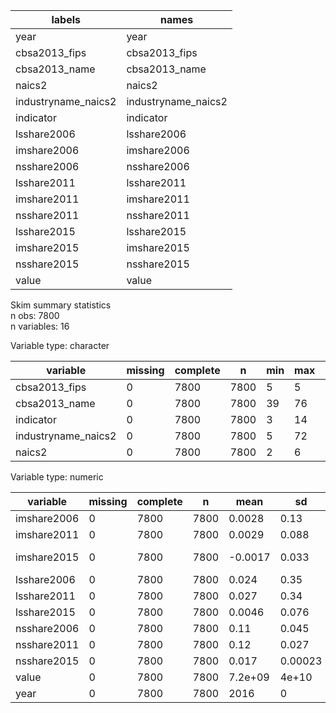 

|       labels        |        names        |
|---------------------|---------------------|
|        year         |        year         |
|    cbsa2013_fips    |    cbsa2013_fips    |
|    cbsa2013_name    |    cbsa2013_name    |
|       naics2        |       naics2        |
| industryname_naics2 | industryname_naics2 |
|      indicator      |      indicator      |
|     lsshare2006     |     lsshare2006     |
|     imshare2006     |     imshare2006     |
|     nsshare2006     |     nsshare2006     |
|     lsshare2011     |     lsshare2011     |
|     imshare2011     |     imshare2011     |
|     nsshare2011     |     nsshare2011     |
|     lsshare2015     |     lsshare2015     |
|     imshare2015     |     imshare2015     |
|     nsshare2015     |     nsshare2015     |
|        value        |        value        |
Skim summary statistics  
 n obs: 7800    
 n variables: 16    

Variable type: character

|      variable       | missing | complete |  n   | min | max | empty | n_unique |
|---------------------|---------|----------|------|-----|-----|-------|----------|
|    cbsa2013_fips    |    0    |   7800   | 7800 |  5  |  5  |   0   |   100    |
|    cbsa2013_name    |    0    |   7800   | 7800 | 39  | 76  |   0   |   100    |
|      indicator      |    0    |   7800   | 7800 |  3  | 14  |   0   |    3     |
| industryname_naics2 |    0    |   7800   | 7800 |  5  | 72  |   0   |    26    |
|       naics2        |    0    |   7800   | 7800 |  2  |  6  |   0   |    26    |

Variable type: numeric

|  variable   | missing | complete |  n   |  mean   |   sd    |   p0   |   p25    |   p50    |   p75   |  p100   |
|-------------|---------|----------|------|---------|---------|--------|----------|----------|---------|---------|
| imshare2006 |    0    |   7800   | 7800 | 0.0028  |  0.13   | -0.69  |  -0.069  |  -0.014  |  0.092  |   1.3   |
| imshare2011 |    0    |   7800   | 7800 | 0.0029  |  0.088  | -1.01  |  -0.057  |  0.0095  |  0.06   |  0.73   |
| imshare2015 |    0    |   7800   | 7800 | -0.0017 |  0.033  |  -0.3  |  -0.011  | -4.8e-05 |  0.011  |  0.13   |
| lsshare2006 |    0    |   7800   | 7800 |  0.024  |  0.35   | -1.28  |  -0.095  | -0.0073  |  0.096  |  8.86   |
| lsshare2011 |    0    |   7800   | 7800 |  0.027  |  0.34   | -1.24  |  -0.059  |  0.0019  |  0.073  |  16.45  |
| lsshare2015 |    0    |   7800   | 7800 | 0.0046  |  0.076  | -0.63  |  -0.016  |  0.0017  |  0.02   |  2.79   |
| nsshare2006 |    0    |   7800   | 7800 |  0.11   |  0.045  | -0.012 |  0.068   |   0.11   |  0.14   |  0.76   |
| nsshare2011 |    0    |   7800   | 7800 |  0.12   |  0.027  | 0.029  |  0.095   |   0.1    |  0.14   |   0.4   |
| nsshare2015 |    0    |   7800   | 7800 |  0.017  | 0.00023 | 0.017  |  0.017   |  0.017   |  0.017  |  0.017  |
|    value    |    0    |   7800   | 7800 | 7.2e+09 |  4e+10  |   9    | 58531.25 | 4.6e+08  | 2.7e+09 | 1.5e+12 |
|    year     |    0    |   7800   | 7800 |  2016   |    0    |  2016  |   2016   |   2016   |  2016   |  2016   |
